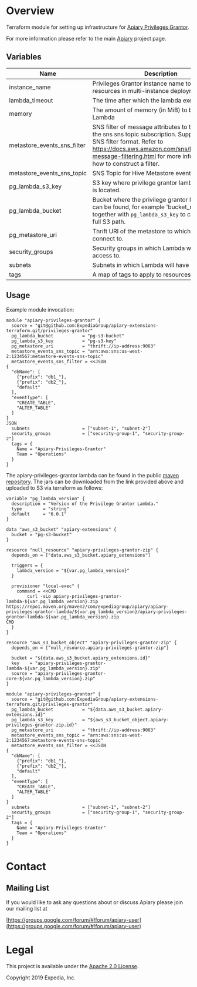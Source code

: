 # Overview

Terraform module for setting up infrastructure for [Apiary Privileges Grantor](https://github.com/ExpediaGroup/apiary-extensions/tree/master/apiary-metastore-events/apiary-metastore-consumers/privileges-grantor).

For more information please refer to the main [Apiary](https://github.com/ExpediaInc/apiary) project page.

## Variables

| Name | Description | Type | Default | Required |
|------|-------------|:----:|:-----:|:-----:|
| instance\_name | Privileges Grantor instance name to identify resources in multi-instance deployments. | string | `""` | no |
| lambda\_timeout | The time after which the lambda execution stops. | string | `"200"` | no |
| memory | The amount of memory (in MiB) to be used by Lambda | string | `"512"` | no |
| metastore\_events\_sns\_filter | SNS filter of message attributes to the added to the sns sns topic subscription. Supported format: SNS filter format. Refer to https://docs.aws.amazon.com/sns/latest/dg/sns-message-filtering.html for more information on how to construct a filter. | string | `{ "eventType": [ "CREATE_TABLE", "ALTER_TABLE" ] }` | no |
| metastore\_events\_sns\_topic | SNS Topic for Hive Metastore events. | string | n/a | yes |
| pg\_lambda\_s3\_key | S3 key where privilege grantor lambda jar/zip file is located. | string | n/a | yes |
| pg\_lambda\_bucket | Bucket where the privilege grantor lambda jar/zip can be found, for example 'bucket\_name'. Used together with `pg_lambda_s3_key` to construct the full S3 path. | string | n/a | yes |
| pg\_metastore\_uri | Thrift URI of the metastore to which Lambda will connect to. | string | n/a | yes |
| security\_groups | Security groups in which Lambda will have access to. | list | n/a | yes |
| subnets | Subnets in which Lambda will have access to. | list | n/a | yes |
| tags | A map of tags to apply to resources. | map | `<map>` | no |

## Usage

Example module invocation:
```
module "apiary-privileges-grantor" {
  source = "git@github.com:ExpediaGroup/apiary-extensions-terraform.git/privileges-grantor"
  pg_lambda_bucket           = "pg-s3-bucket"
  pg_lambda_s3_key           = "pg-s3-key"
  pg_metastore_uri           = "thrift://ip-address:9083"
  metastore_events_sns_topic = "arn:aws:sns:us-west-2:1234567:metastore-events-sns-topic"
  metastore_events_sns_filter = <<JSON
{
  "dbName": [
    {"prefix": "db1_"},
    {"prefix": "db2_"},
    "default"
  ],
  "eventType": [
    "CREATE_TABLE",
    "ALTER_TABLE"
  ]
}
JSON
  subnets                    = ["subnet-1", "subnet-2"]
  security_groups            = ["security-group-1", "security-group-2"]
  tags = {
    Name = "Apiary-Privileges-Grantor"
    Team = "Operations"
  }
}

```

The apiary-privileges-grantor lambda can be found in the public [maven repository](https://mvnrepository.com/artifact/com.expediagroup.apiary/apiary-privileges-grantor-lambda).
The jars can be downloaded from the link provided above and uploaded to S3 via terraform as follows:

```
variable "pg_lambda_version" {
  description = "Version of the Privilege Grantor Lambda."
  type        = "string"
  default     = "6.0.1"
}

data "aws_s3_bucket" "apiary-extensions" {
  bucket = "pg-s3-bucket"
}

resource "null_resource" "apiary-privileges-grantor-zip" {
  depends_on = ["data.aws_s3_bucket.apiary_extensions"]

  triggers = {
    lambda_version = "${var.pg_lambda_version}"
  }

  provisioner "local-exec" {
    command = <<CMD
        curl -sLo apiary-privileges-grantor-lambda-${var.pg_lambda_version}.zip https://repo1.maven.org/maven2/com/expediagroup/apiary/apiary-privileges-grantor-lambda/${var.pg_lambda_version}/apiary-privileges-grantor-lambda-${var.pg_lambda_version}.zip
CMD
  }
}

resource "aws_s3_bucket_object" "apiary-privileges-grantor-zip" {
  depends_on = ["null_resource.apiary-privileges-grantor-zip"]

  bucket = "${data.aws_s3_bucket.apiary_extensions.id}"
  key    = "apiary-privileges-grantor-lambda-${var.pg_lambda_version}.zip"
  source = "apiary-privileges-grantor-core-${var.pg_lambda_version}.zip"
}

module "apiary-privileges-grantor" {
  source = "git@github.com:ExpediaGroup/apiary-extensions-terraform.git/privileges-grantor"
  pg_lambda_bucket           = "${data.aws_s3_bucket.apiary-extensions.id}"
  pg_lambda_s3_key           = "${aws_s3_bucket_object.apiary-privileges-grantor-zip.id}"
  pg_metastore_uri           = "thrift://ip-address:9083"
  metastore_events_sns_topic = "arn:aws:sns:us-west-2:1234567:metastore-events-sns-topic"
  metastore_events_sns_filter = <<JSON
{
  "dbName": [
    {"prefix": "db1_"},
    {"prefix": "db2_"},
    "default"
  ],
  "eventType": [
    "CREATE_TABLE",
    "ALTER_TABLE"
  ]
}
  subnets                    = ["subnet-1", "subnet-2"]
  security_groups            = ["security-group-1", "security-group-2"]
  tags = {
    Name = "Apiary-Privileges-Grantor"
    Team = "Operations"
  }
}
``` 

# Contact

## Mailing List
If you would like to ask any questions about or discuss Apiary please join our mailing list at

  [https://groups.google.com/forum/#!forum/apiary-user](https://groups.google.com/forum/#!forum/apiary-user)

# Legal
This project is available under the [Apache 2.0 License](http://www.apache.org/licenses/LICENSE-2.0.html).

Copyright 2019 Expedia, Inc.
